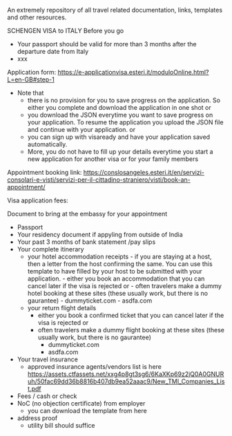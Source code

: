
An extremely repository of all travel related documentation, links, templates and other resources.

SCHENGEN VISA to ITALY
Before you go
  - Your passport should be valid for more than 3 months after the departure date from Italy
  - xxx

Application form: https://e-applicationvisa.esteri.it/moduloOnline.html?L=en-GB#step-1
  - Note that 
      - there is no provision for you to save progress on the application. So either you complete and download the application in one shot 
      or 
      - you download the JSON everytime you want to save progress on your application. To resume the application you upload the JSON file and continue with your application.
      or
      - you can sign up with visaready and have your application saved automatically. 
      - More, you do not have to fill up your details everytime you start a new application for another visa or for your family members

Appointment booking link: https://conslosangeles.esteri.it/en/servizi-consolari-e-visti/servizi-per-il-cittadino-straniero/visti/book-an-appointment/

Visa application fees:

Document to bring at the embassy for your appointment
  - Passport
  - Your residency document if appyling from outside of India
  - Your past 3 months of bank statement /pay slips
  - Your complete itinerary 
      - your hotel accommodation receipts
            - if you are staying at a host, then a letter from the host confirming the same. You can use this template to have filled by your host to be submitted with your application.
            - either you book an accommodation that you can cancel later if the visa is rejected or 
            - often travelers make a dummy hotel booking at these sites (these usually work, but there is no gaurantee)
              -   dummyticket.com
              -   asdfa.com
      - your return flight details
          - either you book a confirmed ticket that you can cancel later if the visa is rejected or 
          - often travelers make a dummy flight booking at these sites (these usually work, but there is no gaurantee)
              -   dummyticket.com
              -   asdfa.com
  - Your travel insurance
      - approved insurance agents/vendors list is here https://assets.ctfassets.net/xxg4p8gt3sg6/6KaXKp69z2jQ0A0GNURuh/50fac69dd36b8816b407db9ea52aaac9/New_TMI_Companies_List.pdf
  - Fees / cash or check
  - NoC (no objection certificate) from employer
      - you can download the template from here
  - address proof
    -  utility bill should suffice
